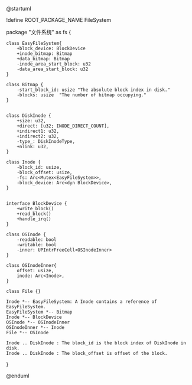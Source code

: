 @startuml

!define ROOT_PACKAGE_NAME FileSystem

package "文件系统" as fs {

    class EasyFileSystem{
        +block_device: BlockDevice
        +inode_bitmap: Bitmap
        +data_bitmap: Bitmap
        -inode_area_start_block: u32
        -data_area_start_block: u32
    }

    class Bitmap {
        -start_block_id: usize "The absolute block index in disk."
        -blocks: usize  "The number of bitmap occupying."
    }


    class DiskInode {
        +size: u32,
        +direct: [u32; INODE_DIRECT_COUNT],
        +indirect1: u32,
        +indirect2: u32,
        -type_: DiskInodeType,
        +nlink: u32,
    }

    class Inode {
        -block_id: usize,
        -block_offset: usize,
        -fs: Arc<Mutex<EasyFileSystem>>,
        -block_device: Arc<dyn BlockDevice>,
    }
    

    interface BlockDevice {
        +write_block()
        +read_block()
        +handle_irq()
    }

    class OSInode {
        -readable: bool
        -writable: bool
        -inner: UPIntrFreeCell<OSInodeInner>
    }

    class OSInodeInner{
        offset: usize,
        inode: Arc<Inode>,
    }

    class File {}

    Inode *-- EasyFileSystem: A Inode contains a reference of EasyFileSystem.
    EasyFileSystem *-- Bitmap
    Inode *-- BlockDevice
    OSInode *-- OSInodeInner
    OSInodeInner *-- Inode
    File *-- OSInode

    Inode .. DiskInode : The block_id is the block index of DiskInode in disk.
    Inode .. DiskInode : The block_offset is offset of the block.
}

@enduml
